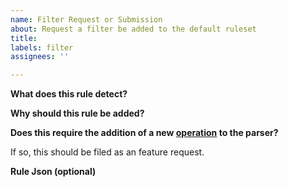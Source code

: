 ```yaml
---
name: Filter Request or Submission
about: Request a filter be added to the default ruleset
title: 
labels: filter
assignees: ''

---
```

**What does this rule detect?**

**Why should this rule be added?**

**Does this require the addition of a new [operation](https://microsoft.github.io/AttackSurfaceAnalyzer/api/AttackSurfaceAnalyzer.Types.OPERATION.html) to the parser?**

If so, this should be filed as an feature request.

**Rule Json (optional)**
